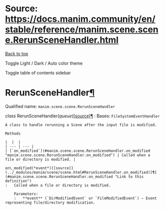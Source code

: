 # Source: https://docs.manim.community/en/stable/reference/manim.scene.scene.RerunSceneHandler.html

[Back to top](#)

Toggle Light / Dark / Auto color theme

Toggle table of contents sidebar

RerunSceneHandler[¶](#rerunscenehandler "Link to this heading")
===============================================================

Qualified name: `manim.scene.scene.RerunSceneHandler`

*class* RerunSceneHandler(*queue*)[[source]](../_modules/manim/scene/scene.html#RerunSceneHandler)[¶](#manim.scene.scene.RerunSceneHandler "Link to this definition")
:   Bases: `FileSystemEventHandler`

    A class to handle rerunning a Scene after the input file is modified.

    Methods

    |  |  |
    | --- | --- |
    | [`on_modified`](#manim.scene.scene.RerunSceneHandler.on_modified "manim.scene.scene.RerunSceneHandler.on_modified") | Called when a file or directory is modified. |

    on\_modified(*event*)[[source]](../_modules/manim/scene/scene.html#RerunSceneHandler.on_modified)[¶](#manim.scene.scene.RerunSceneHandler.on_modified "Link to this definition")
    :   Called when a file or directory is modified.

        Parameters:
        :   **event** (`DirModifiedEvent` or `FileModifiedEvent`) – Event representing file/directory modification.